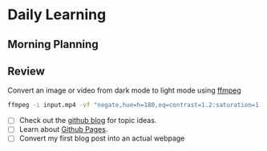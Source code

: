 # Daily Learning
## Morning Planning
## Review
Convert an image or video from dark mode to light mode using [ffmpeg](https://www.ffmpeg.org)

```bash
ffmpeg -i input.mp4 -vf "negate,hue=h=180,eq=contrast=1.2:saturation=1.1" output.mp4
```

- [ ] Check out the [github blog](https://github/blog/) for topic ideas.
- [ ] Learn about [Github Pages](https://skills.github.com/#first-day-on-github).
- [ ] Convert my first blog post into an actual webpage
